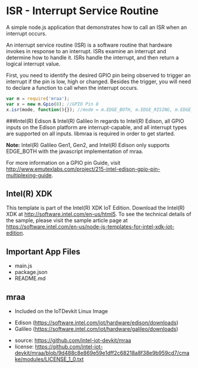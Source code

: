 ISR - Interrupt Service Routine
============================
A simple node.js application that demonstrates how to call an ISR when an interrupt occurs.

An interrupt service routine (ISR) is a software routine that hardware invokes in response to an interrupt. ISRs examine an interrupt and determine how to handle it. ISRs handle the interrupt, and then return a logical interrupt value.

First, you need to identify the desired GPIO pin being observed to trigger an interrupt if the pin is low, high or changed. Besides the trigger, you will need to declare a function to call when the interrupt occurs.

```javascript
var m = require('mraa');
var x = new m.Gpio(8); //GPIO Pin 8
x.isr(mode, function(){}); //mode = m.EDGE_BOTH, m.EDGE_RISING, m.EDGE_NONE, or m.EDGE_FALLING
```


###Intel(R) Edison & Intel(R) Galileo
In regards to Intel(R) Edison, all GPIO inputs on the Edison platform are interrupt-capable, and all interrupt types are supported on all inputs. libmraa is required in order to get started. 

**Note:** Intel(R) Galileo Gen1, Gen2, and Intel(R) Edison only supports EDGE_BOTH with the javascript implementation of mraa.


For more information on a GPIO pin Guide, visit http://www.emutexlabs.com/project/215-intel-edison-gpio-pin-multiplexing-guide.

Intel(R) XDK 
-------------------------------------------
This template is part of the Intel(R) XDK IoT Edition. 
Download the Intel(R) XDK at http://software.intel.com/en-us/html5. To see the technical details of the sample, 
please visit the sample article page at https://software.intel.com/en-us/node-js-templates-for-intel-xdk-iot-edition.

Important App Files
---------------------------
* main.js
* package.json
* README.md

mraa
--------------------------------------------
* Included on the IoTDevkit Linux Image
- Edison 	(https://software.intel.com/iot/hardware/edison/downloads)
- Galileo 	(https://software.intel.com/iot/hardware/galileo/downloads)

* source:  https://github.com/intel-iot-devkit/mraa
* license:  https://github.com/intel-iot-devkit/mraa/blob/9d488c8e869e59e1dff2c68218a8f38e9b959cd7/cmake/modules/LICENSE_1_0.txt
